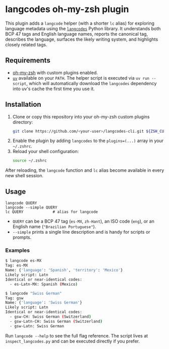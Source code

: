 # langcodes oh-my-zsh plugin

This plugin adds a `langcode` helper (with a shorter `lc` alias) for exploring language metadata using the [`langcodes`](https://pypi.org/project/langcodes/) Python library. It understands both BCP 47 tags and English language names, reports the canonical tag, describes the language, surfaces the likely writing system, and highlights closely related tags.

## Requirements

- [oh-my-zsh](https://ohmyz.sh/) with custom plugins enabled.
- [`uv`](https://github.com/astral-sh/uv) available on your `PATH`. The helper script is executed via `uv run --script`, which will automatically download the `langcodes` dependency into uv's cache the first time you use it.


## Installation

1. Clone or copy this repository into your oh-my-zsh custom plugins directory:
   ```bash
   git clone https://github.com/<your-user>/langcodes-cli.git ${ZSH_CUSTOM:-~/.oh-my-zsh/custom}/plugins/langcodes
   ```
2. Enable the plugin by adding `langcodes` to the `plugins=(...)` array in your `~/.zshrc`.
3. Reload your shell configuration:
   ```bash
   source ~/.zshrc
   ```

After reloading, the `langcode` function and `lc` alias become available in every new shell session.

## Usage

```
langcode QUERY
langcode --simple QUERY
lc QUERY             # alias for langcode
```

- `QUERY` can be a BCP 47 tag (`es-MX`, `zh-Hant`), an ISO code (`eng`), or an English name (`"Brazilian Portuguese"`).
- `--simple` prints a single line description and is handy for scripts or prompts.

### Examples

```bash
$ langcode es-MX
Tag: es-MX
Name: {'language': 'Spanish', 'territory': 'Mexico'}
Likely script: Latn
Identical or near-identical codes:
  - es-Latn-MX: Spanish (Mexico)

$ langcode "Swiss German"
Tag: gsw
Name: {'language': 'Swiss German'}
Likely script: Latn
Identical or near-identical codes:
  - gsw-CH: Swiss German (Switzerland)
  - gsw-Latn-CH: Swiss German (Switzerland)
  - gsw-Latn: Swiss German
```

Run `langcode --help` to see the full flag reference. The script lives at `inspect_langcodes.py` and can be executed directly if you prefer.
